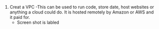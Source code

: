 1. Creat a VPC
	-This can be used to run code, store date, host websites or anything a cloud could do. It is hosted remotely by Amazon or AWS and it paid for.
	- Screen shot is labled  
